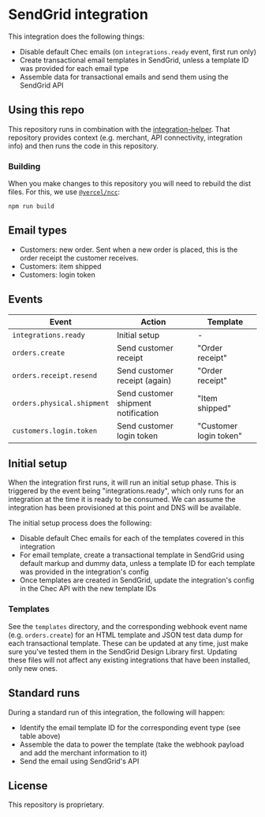 # SendGrid integration

This integration does the following things:

* Disable default Chec emails (on `integrations.ready` event, first run only)
* Create transactional email templates in SendGrid, unless a template ID was provided for each email type
* Assemble data for transactional emails and send them using the SendGrid API

## Using this repo

This repository runs in combination with the [integration-helper](https://github.com/chec/integration-helper). That
repository provides context (e.g. merchant, API connectivity, integration info) and then runs the code in this
repository.

### Building

When you make changes to this repository you will need to rebuild the dist files. For this, we use
[`@vercel/ncc`](https://github.com/vercel/ncc):

```
npm run build
```

## Email types

* Customers: new order. Sent when a new order is placed, this is the order receipt the customer receives.
* Customers: item shipped
* Customers: login token

## Events

| Event | Action | Template |
| -------------------------- | ----------------------------------- | ---------------------- |
| `integrations.ready`       | Initial setup                       | -                      |
| `orders.create`            | Send customer receipt               | "Order receipt"        |
| `orders.receipt.resend`    | Send customer receipt (again)       | "Order receipt"        |
| `orders.physical.shipment` | Send customer shipment notification | "Item shipped"         |
| `customers.login.token`    | Send customer login token           | "Customer login token" |

## Initial setup

When the integration first runs, it will run an initial setup phase. This is triggered by the event being
"integrations.ready", which only runs for an integration at the time it is ready to be consumed. We can assume
the integration has been provisioned at this point and DNS will be available.

The initial setup process does the following:

* Disable default Chec emails for each of the templates covered in this integration
* For email template, create a transactional template in SendGrid using default markup and dummy data, unless
  a template ID for each template was provided in the integration's config
* Once templates are created in SendGrid, update the integration's config in the Chec API with the new template IDs

### Templates

See the `templates` directory, and the corresponding webhook event name (e.g. `orders.create`) for an HTML template
and JSON test data dump for each transactional template. These can be updated at any time, just make sure you've
tested them in the SendGrid Design Library first. Updating these files will not affect any existing integrations
that have been installed, only new ones.

## Standard runs

During a standard run of this integration, the following will happen:

* Identify the email template ID for the corresponding event type (see table above)
* Assemble the data to power the template (take the webhook payload and add the merchant information to it)
* Send the email using SendGrid's API

## License

This repository is proprietary.
